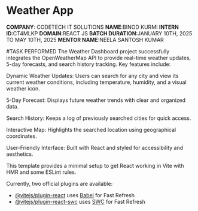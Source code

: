 # Weather App
**COMPANY**: CODETECH IT SOLUTIONS
**NAME**:BINOD KURMI
**INTERN ID**:CT4MLKP
**DOMAIN**:REACT JS
**BATCH DURATION**:JANUARY 10TH, 2025 TO MAY 10TH, 2025
**MENTOR NAME**:NEELA SANTOSH KUMAR 

#TASK PERFORMED
The Weather Dashboard project successfully integrates the OpenWeatherMap API to provide real-time weather updates, 5-day forecasts, and search history tracking. Key features include:

Dynamic Weather Updates: Users can search for any city and view its current weather conditions, including temperature, humidity, and a visual weather icon.

5-Day Forecast: Displays future weather trends with clear and organized data.

Search History: Keeps a log of previously searched cities for quick access.

Interactive Map: Highlights the searched location using geographical coordinates.

User-Friendly Interface: Built with React and styled for accessibility and aesthetics.






This template provides a minimal setup to get React working in Vite with HMR and some ESLint rules.

Currently, two official plugins are available:

- [@vitejs/plugin-react](https://github.com/vitejs/vite-plugin-react/blob/main/packages/plugin-react/README.md) uses [Babel](https://babeljs.io/) for Fast Refresh
- [@vitejs/plugin-react-swc](https://github.com/vitejs/vite-plugin-react-swc) uses [SWC](https://swc.rs/) for Fast Refresh

